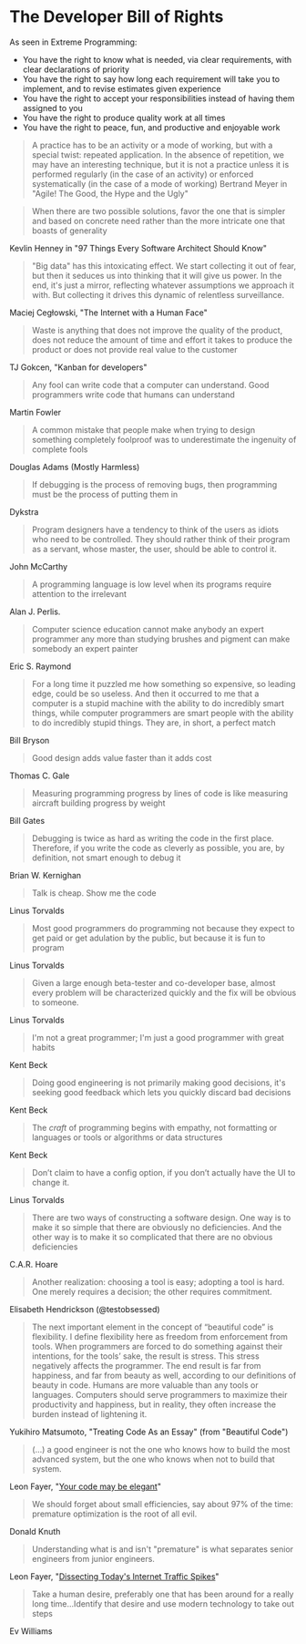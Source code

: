 # The Developer Bill of Rights

As seen in Extreme Programming:

- You have the right to know what is needed, via clear requirements, with clear declarations of priority
- You have the right to say how long each requirement will take you to implement, and to revise estimates given experience
- You have the right to accept your responsibilities instead of having them assigned to you
- You have the right to produce quality work at all times
- You have the right to peace, fun, and productive and enjoyable work

> A practice has to be an activity or a mode of working, but with a special twist: repeated application. In the absence of repetition, we may have an interesting technique, but it is not a practice unless it is performed regularly (in the case of an activity) or enforced systematically (in the case of a mode of working)
Bertrand Meyer in "Agile! The Good, the Hype and the Ugly"

> When there are two possible solutions, favor the one that is simpler and based on concrete need rather than the more intricate one that boasts of generality

Kevlin Henney in "97 Things Every Software Architect Should Know"

> "Big data" has this intoxicating effect. We start collecting it out of fear, but then it seduces us into thinking that it will give us power. In the end, it's just a mirror, reflecting whatever assumptions we approach it with. But collecting it drives this dynamic of relentless surveillance.

Maciej Cegłowski, "The Internet with a Human Face"

> Waste is anything that does not improve the quality of the product, does not reduce the amount of time and effort it takes to produce the product or does not provide real value to the customer

TJ Gokcen, "Kanban for developers"

> Any fool can write code that a computer can understand. Good programmers write code that humans can understand

Martin Fowler

> A common mistake that people make when trying to design something completely foolproof was to underestimate the ingenuity of complete fools

Douglas Adams (Mostly Harmless)

> If debugging is the process of removing bugs, then programming must be the process of putting them in

Dykstra

> Program designers have a tendency to think of the users as idiots who need to be controlled. They should rather think of their program as a servant, whose master, the user, should be able to control it.

John McCarthy

> A programming language is low level when its programs require attention to the irrelevant

Alan J. Perlis.

> Computer science education cannot make anybody an expert programmer any more than studying brushes and pigment can make somebody an expert painter

Eric S. Raymond

> For a long time it puzzled me how something so expensive, so leading edge, could be so useless. And then it occurred to me that a computer is a stupid machine with the ability to do incredibly smart things, while computer programmers are smart people with the ability to do incredibly stupid things. They are, in short, a perfect match

Bill Bryson

> Good design adds value faster than it adds cost

Thomas C. Gale

> Measuring programming progress by lines of code is like measuring aircraft building progress by weight

Bill Gates

> Debugging is twice as hard as writing the code in the first place. Therefore, if you write the code as cleverly as possible, you are, by definition, not smart enough to debug it

Brian W. Kernighan

> Talk is cheap. Show me the code

Linus Torvalds

> Most good programmers do programming not because they expect to get paid or get adulation by the public, but because it is fun to program

Linus Torvalds

> Given a large enough beta-tester and co-developer base, almost every problem will be characterized quickly and the fix will be obvious to someone.

Linus Torvalds

> I'm not a great programmer; I'm just a good programmer with great habits

Kent Beck

> Doing good engineering is not primarily making good decisions, it's seeking good feedback which lets you quickly discard bad decisions

Kent Beck

> The *craft* of programming begins with empathy, not formatting or languages or tools or algorithms or data structures

Kent Beck

> Don’t claim to have a config option, if you don’t actually have the UI to change it.

Linus Torvalds

> There are two ways of constructing a software design. One way is to make it so simple that there are obviously no deficiencies. And the other way is to make it so complicated that there are no obvious deficiencies

C.A.R. Hoare

> Another realization: choosing a tool is easy; adopting a tool is hard. One merely requires a decision; the other requires commitment.

Elisabeth Hendrickson (@testobsessed)

> The next important element in the concept of “beautiful code” is flexibility. I define flexibility here as freedom from enforcement from tools. When programmers are forced to do something against their intentions, for the tools’ sake, the result is stress. This stress negatively affects the programmer. The end result is far from happiness, and far from beauty as well, according to our definitions of beauty in code. Humans are more valuable than any tools or languages. Computers should serve programmers to maximize their productivity and happiness, but in reality, they often increase the burden instead of lightening it.

Yukihiro Matsumoto, "Treating Code As an Essay" (from "Beautiful Code")

> (...) a good engineer is not the one who knows how to build the most advanced system, but the one who knows when not to build that system.

Leon Fayer, "[Your code may be elegant](http://omniti.com/seeds/your-code-may-be-elegant)"

> We should forget about small efficiencies, say about 97% of the time: premature optimization is the root of all evil.

Donald Knuth

> Understanding what is and isn't "premature" is what separates senior engineers from junior engineers.

Leon Fayer, "[Dissecting Today's Internet Traffic Spikes](http://omniti.com/seeds/dissecting-todays-internet-traffic-spikes)"

> Take a human desire, preferably one that has been around for a really long time…Identify that desire and use modern technology to take out steps

Ev Williams
